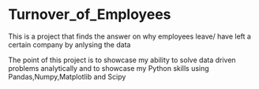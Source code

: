 # Turnover_of_Employees
This is a project that finds the answer on why employees leave/ have left a certain company by anlysing the data

The point of this project is to showcase my ability to solve data driven problems analytically and to showcase my Python skills using Pandas,Numpy,Matplotlib and Scipy
